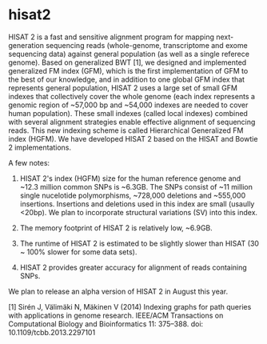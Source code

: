 # hisat2 
HISAT 2 is a fast and sensitive alignment program for mapping next-generation sequencing reads (whole-genome, transcriptome and exome sequencing data) against general population (as well as a single referece genome). Based on generalized BWT [1], we designed and implemented generalized FM index (GFM), which is the first implementation of GFM to the best of our knowledge, and in addition to one global GFM index that represents general population, HISAT 2 uses a large set of small GFM indexes that collectively cover the whole genome (each index represents a genomic region of ~57,000 bp and ~54,000 indexes are needed to cover human population). These small indexes (called local indexes) combined with several alignment strategies enable effective alignment of sequencing reads. This new indexing scheme is called Hierarchical Generalized FM index (HGFM).  We have developed HISAT 2 based on the HISAT and Bowtie 2 implementations.

A few notes: 

1) HISAT 2's index (HGFM) size for the human reference genome and ~12.3 million common SNPs is ~6.3GB.  The SNPs consist of ~11 million single nucelotide polymorphisms, ~728,000 deletions and ~555,000 insertions.  Insertions and deletions used in this index are small (usaully <20bp).  We plan to incorporate structural variations (SV) into this index.

2) The memory footprint of HISAT 2 is relatively low, ~6.9GB.

3) The runtime of HISAT 2 is estimated to be slightly slower than HISAT (30 ~ 100% slower for some data sets).

4) HISAT 2 provides greater accuracy for alignment of reads containing SNPs.


We plan to release an alpha version of HISAT 2 in August this year.


[1] Sirén J, Välimäki N, Mäkinen V (2014) Indexing graphs for path queries with applications in genome research. IEEE/ACM Transactions on Computational Biology and Bioinformatics 11: 375–388. doi: 10.1109/tcbb.2013.2297101 
